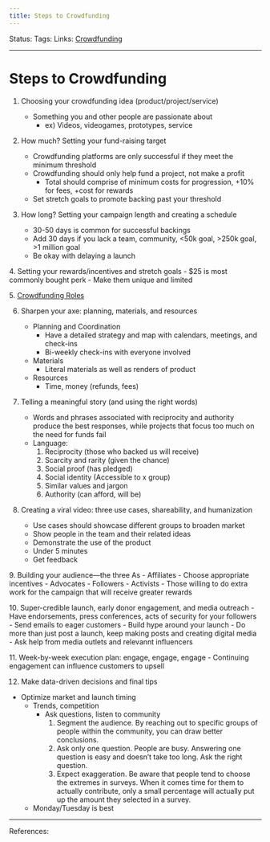 ```yaml
---
title: Steps to Crowdfunding
---
```

Status:
Tags:
Links: [Crowdfunding](out/crowdfunding.md)
___
# Steps to Crowdfunding
1. Choosing your crowdfunding idea (product/project/service)
	- Something you and other people are passionate about
		- ex) Videos, videogames, prototypes, service

2. How much? Setting your fund-raising target
	- Crowdfunding platforms are only successful if they meet the minimum threshold
	- Crowdfunding should only help fund a project, not make a profit
		- Total should comprise of minimum costs for progression, +10% for fees, +cost for rewards
	- Set stretch goals to promote backing past your threshold

3.  How long? Setting your campaign length and creating a schedule
	- 30-50 days is common for successful backings
	- Add 30 days if you lack a team, community, <50k goal, >250k goal, >1 million goal
	- Be okay with delaying a launch

4. Setting your rewards/incentives and stretch goals
	- $25 is most commonly bought perk
	- Make them unique and limited

5. [Crowdfunding Roles](out/crowdfunding-roles.md)

6. Sharpen your axe: planning, materials, and resources
	- Planning and Coordination
		- Have a detailed strategy and map with calendars, meetings, and check-ins
		- Bi-weekly check-ins with everyone involved
	- Materials
		- Literal materials as well as renders of product
	- Resources
		- Time, money (refunds, fees)

7. Telling a meaningful story (and using the right words)
	- Words and phrases associated with reciprocity and authority produce the best responses, while projects that focus too much on the need for funds fail
	- Language:
		1. Reciprocity (those who backed us will receive)
		2. Scarcity and rarity (given the chance)
		3. Social proof (has pledged)
		4. Social identity (Accessible to x group)
		5. Similar values and jargon
		6. Authority (can afford, will be)

8. Creating a viral video: three use cases, shareability, and humanization
	- Use cases should showcase different groups to broaden market
	- Show people in the team and their related ideas
	- Demonstrate the use of the product
	- Under 5 minutes
	- Get feedback

9. Building your audience—the three As
	- Affiliates
		- Choose appropriate incentives
	- Advocates
		- Followers
	- Activists
		- Those willing to do extra work for the campaign that will receive greater rewards

10. Super-credible launch, early donor engagement, and media outreach
	- Have endorsements, press conferences, acts of security for your followers
	- Send emails to eager customers
	- Build hype around your launch
		- Do more than just post a launch, keep making posts and creating digital media
			- Ask help from media outlets and relevannt influencers

11. Week-by-week execution plan: engage, engage, engage
	-	Continuing engagement can influence customers to upsell

12. Make data-driven decisions and final tips
- Optimize market and launch timing
	- Trends, competition
		- Ask questions, listen to community
			1. Segment the audience. By reaching out to specific groups of people within the community, you can draw better conclusions.
			2. Ask only one question. People are busy. Answering one question is easy and doesn’t take too long. Ask the right question.
			3. Expect exaggeration. Be aware that people tend to choose the extremes in surveys. When it comes time for them to actually contribute, only a small percentage will actually put up the amount they selected in a survey.
	- Monday/Tuesday is best
___
References: